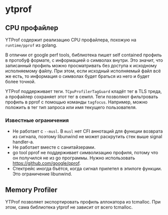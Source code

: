 # ytprof

## CPU профайлер

YTProf содержит реализацию CPU профайлера, похожую на `runtime/pprof` из golang.

В отличии от google perf tools, библиотека пишет self contained профиль
в протобуф формате, с информацией о символах внутри. Это значит,
что записанный профиль можно просматривать без доступа к исходному исполняемому
файлу. При этом, если исходный исполняемый файл всё же есть, то информация о символах
будет браться из него и будет более точной.

YTProf поддерживает теги. `TCpuProfilerTagGuard` кладёт тег в TLS треда, а профайлер
сохраняет этот тег в семпл. Теги позволяют фильтровать профиль в pprof с помощью команды
`tagfocus`. Например, можно положить в тег тип запроса или имя текущего пользователя.

### Известные ограничения

- Не работает с `--musl`. В `musl` нет CFI аннотаций для функции возврата из сигнала,
поэтому libunwind не может раскрутить стек выше signal handler-а.
- Не работает вместе с санитайзерами.
- go tool pprof не поддерживает символизацию профиля, потому что он получился не из go программы.
Нужно использовать https://github.com/google/pprof.
- Стектрейс иногда бъётся, когда сигнал прилетел в эпилоге функции. Это ограничение libunwind.

## Memory Profiler

YTProf позволяет экспортировать профиль аллокатора из tcmalloc. При этом, сама библиотека ytprof
не зависит от всего tcmalloc.